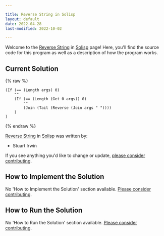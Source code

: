 ```yaml
---

title: Reverse String in Solisp
layout: default
date: 2022-04-28
last-modified: 2022-10-02

---
```


Welcome to the [Reverse String](https://sampleprograms.io/projects/reverse-string) in [Solisp](https://sampleprograms.io/languages/solisp) page! Here, you'll find the source code for this program as well as a description of how the program works.

## Current Solution

{% raw %}

```solisp
(If (== (Length args) 0)
	""
	(If (== (Length (Get 0 args)) 0)
		""
		(Join (Tail (Reverse (Join args " "))))
	)
)
```

{% endraw %}

[Reverse String](https://sampleprograms.io/projects/reverse-string) in [Solisp](https://sampleprograms.io/languages/solisp) was written by:

- Stuart Irwin

If you see anything you'd like to change or update, [please consider contributing](https://github.com/TheRenegadeCoder/sample-programs).

## How to Implement the Solution

No 'How to Implement the Solution' section available. [Please consider contributing](https://github.com/TheRenegadeCoder/sample-programs-website).

## How to Run the Solution

No 'How to Run the Solution' section available. [Please consider contributing](https://github.com/TheRenegadeCoder/sample-programs-website).